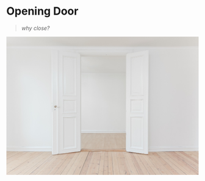 # **Opening Door**

> *why close?*


![](https://github.com/OpeningDoor/.github/blob/93808368c9fc57a11241d543439ba216a141a7a8/profile/door.jpg)

<!-- https://pixabay.com/photos/interior-indoor-white-wall-open-2596976/ -->
